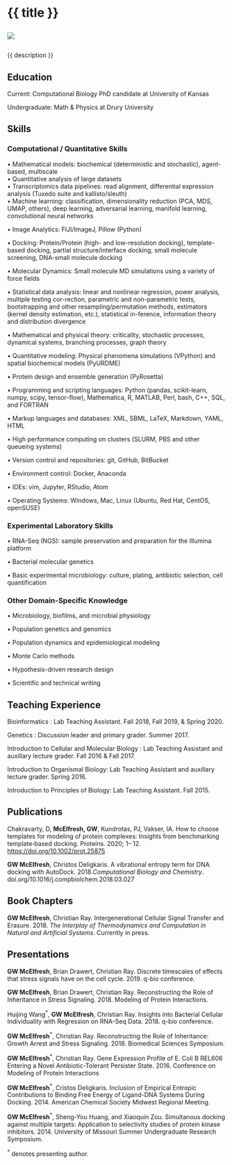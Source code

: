 <h1> {{ title }} 
  
![](https://scontent-msp1-1.cdninstagram.com/v/t51.2885-19/s150x150/90043375_209499150402264_225180608433750016_n.jpg?_nc_ht=scontent-msp1-1.cdninstagram.com&_nc_ohc=Y2O4jnBP0yMAX_MfgeR&oh=c4a858363459bc7dd51c3cb81b6f755e&oe=5EB17F7A) 
</h1> 
<p> {{ description }} </p>

## Education

Current: Computational Biology PhD candidate at University of Kansas

Undergraduate: Math & Physics at Drury University

## Skills 

### Computational / Quantitative Skills

• Mathematical models: biochemical (deterministic and stochastic), agent-based, multiscale\
• Quantitative analysis of large datasets\
• Transcriptomics data pipelines: read alignment, differential expression analysis (Tuxedo suite and kallisto/sleuth)\
• Machine learning: classification, dimensionality reduction (PCA, MDS, UMAP, others), deep learning, adversarial learning, manifold learning, convolutional neural networks

• Image Analytics: FIJI/ImageJ, Pillow (Python)

• Docking: Protein/Protein (high- and low-resolution docking), template-based docking, partial structure/interface docking, small molecule screening, DNA-small molecule docking

• Molecular Dynamics: Small molecule MD simulations using a variety of force fields

• Statistical data analysis: linear and nonlinear regression, power analysis, multiple testing cor-rection, parametric and non-parametric tests, bootstrapping and other resampling/permutation methods, estimators (kernel density estimation, etc.), statistical in-ference, information theory and distribution divergence

• Mathematical and physical theory: criticality, stochastic processes, dynamical systems, branching processes, graph theory

• Quantitative modeling: Physical phenomena simulations (VPython) and spatial biochemical models (PyURDME)

• Protein design and ensemble generation (PyRosetta)

• Programming and scripting languages: Python (pandas, scikit-learn, numpy, scipy, tensor-flow), Mathematica, R, MATLAB, Perl, bash, C++, SQL, and FORTRAN

• Markup languages and databases: XML, SBML, LaTeX, Markdown, YAML, HTML

• High performance computing on clusters (SLURM, PBS and other queueing systems)

• Version control and repositories: git, GitHub, BitBucket

• Environment control: Docker, Anaconda

• IDEs: vim, Jupyter, RStudio, Atom

• Operating Systems: Windows, Mac, Linux (Ubuntu, Red Hat, CentOS, openSUSE)

### Experimental Laboratory Skills
• RNA-Seq (NGS): sample preservation and preparation for the Illumina platform

• Bacterial molecular genetics

• Basic experimental microbiology: culture, plating, antibiotic selection, cell quantification


### Other Domain-Specific Knowledge
• Microbiology, biofilms, and microbial physiology

• Population genetics and genomics

• Population dynamics and epidemiological modeling

• Monte Carlo methods

• Hypothesis-driven research design

• Scientific and technical writing

## Teaching Experience

Bioinformatics : Lab Teaching Assistant. Fall 2018, Fall 2019, & Spring 2020.

Genetics : Discussion leader and primary grader. Summer 2017.

Introduction to Cellular and Molecular Biology : Lab Teaching Assistant and auxillary lecture grader. Fall 2016 & Fall 2017.

Introduction to Organismal Biology: Lab Teaching Assistant and auxillary lecture grader. Spring 2016.

Introduction to Principles of Biology: Lab Teaching Assistant. Fall 2015.

## Publications

Chakravarty, D, **McElfresh, GW**, Kundrotas, PJ, Vakser, IA. How to choose templates for modeling of protein complexes: Insights from benchmarking template‐based docking. Proteins. 2020; 1– 12. https://doi.org/10.1002/prot.25875

**GW McElfresh**, Christos Deligkaris. A vibrational entropy term for DNA docking with AutoDock. 2018.*Computational Biology and Chemistry*. doi.org/10.1016/j.compbiolchem.2018.03.027

## Book Chapters
 **GW McElfresh**, Christian Ray. Intergenerational Cellular Signal Transfer and Erasure. 2018. *The Interplay of Thermodynamics and Computation in Natural and Artificial Systems*. Currently in press.

## Presentations

**GW McElfresh**, Brian Drawert, Christian Ray. Discrete timescales of effects that stress signals have on the cell cycle. 2019. q-bio conference.

**GW McElfresh**, Brian Drawert, Christian Ray. Reconstructing the Role of Inheritance in Stress Signaling. 2018. Modeling of Protein Interactions. 

Huijing Wang<sup>*</sup>, **GW McElfresh**, Christian Ray. Insights into Bacterial Cellular Individuality with Regression on RNA-Seq Data. 2018. q-bio conference.

**GW McElfresh**<sup>*</sup>, Christian Ray. Reconstructing the Role of Inheritance: Growth Arrest and Stress Signaling. 2018. Biomedical Sciences Symposium.

**GW McElfresh**<sup>*</sup>, Christian Ray. Gene Expression Profile of E. Coli B REL606 Entering a Novel Antibiotic-Tolerant Persister State. 2016. Conference on Modeling of Protein Interactions

**GW McElfresh**<sup>*</sup>, Cristos Deligkaris. Inclusion of Empirical Entropic Contributions to Binding Free Energy of Ligand-DNA Systems During Docking. 2014. American Chemical Society Midwest Regional Meeting.

**GW McElfresh**<sup>*</sup>, Sheng-You Huang, and Xiaoquin Zou. Simultanous docking against multiple targets: Application to selectivity studies of protein kinase inhibitors. 2014. University of Missouri Summer Undergraduate Research Symposium.

<sup>*</sup> denotes presenting author.
